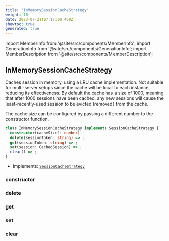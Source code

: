 ```yaml
---
title: "InMemorySessionCacheStrategy"
weight: 10
date: 2023-07-21T07:17:00.460Z
showtoc: true
generated: true
---
```

<!-- This file was generated from the Vendure source. Do not modify. Instead, re-run the "docs:build" script -->
import MemberInfo from '@site/src/components/MemberInfo';
import GenerationInfo from '@site/src/components/GenerationInfo';
import MemberDescription from '@site/src/components/MemberDescription';


## InMemorySessionCacheStrategy

<GenerationInfo sourceFile="packages/core/src/config/session-cache/in-memory-session-cache-strategy.ts" sourceLine="16" packageName="@vendure/core" />

Caches session in memory, using a LRU cache implementation. Not suitable for
multi-server setups since the cache will be local to each instance, reducing
its effectiveness. By default the cache has a size of 1000, meaning that after
1000 sessions have been cached, any new sessions will cause the least-recently-used
session to be evicted (removed) from the cache.

The cache size can be configured by passing a different number to the constructor
function.

```ts title="Signature"
class InMemorySessionCacheStrategy implements SessionCacheStrategy {
  constructor(cacheSize?: number)
  delete(sessionToken: string) => ;
  get(sessionToken: string) => ;
  set(session: CachedSession) => ;
  clear() => ;
}
```
* Implements: <code><a href='/docs/reference/typescript-api/auth/session-cache-strategy#sessioncachestrategy'>SessionCacheStrategy</a></code>



<div className="members-wrapper">

### constructor

<MemberInfo kind="method" type="(cacheSize?: number) => InMemorySessionCacheStrategy"   />


### delete

<MemberInfo kind="method" type="(sessionToken: string) => "   />


### get

<MemberInfo kind="method" type="(sessionToken: string) => "   />


### set

<MemberInfo kind="method" type="(session: <a href='/docs/reference/typescript-api/auth/session-cache-strategy#cachedsession'>CachedSession</a>) => "   />


### clear

<MemberInfo kind="method" type="() => "   />




</div>
